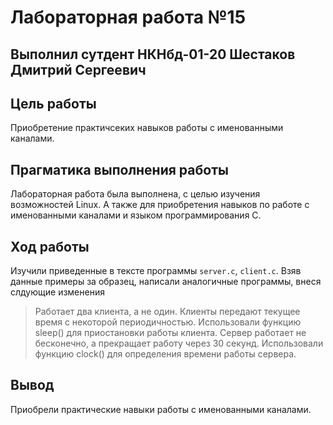 # Лабораторная работа №15
## Выполнил сутдент НКНбд-01-20 Шестаков Дмитрий Сергеевич

## Цель работы
  Приобретение практичсеких навыков работы с именованными каналами.
## Прагматика выполнения работы
  Лабораторная работа была выполнена, с целью изучения возможностей Linux. А также для приобретения навыков по работе c именованными каналами и языком программирования C.
  
## Ход работы
Изучили приведенные в тексте программы ```server.c```, ```client.c```. Взяв данные примеры за образец, написали аналогичные программы, внеся слдующие изменения
  > Работает два клиента, а не один.
  > Клиенты передают текущее время с некоторой периодичностью. Использовали функцию sleep() для приостановки работы клиента.
  > Сервер работает не бесконечно, а прекращает работу через 30 секунд. Использовали функцию clock() для определения времени работы сервера.
## Вывод
  Приобрели практические навыки работы с именованными каналами.
